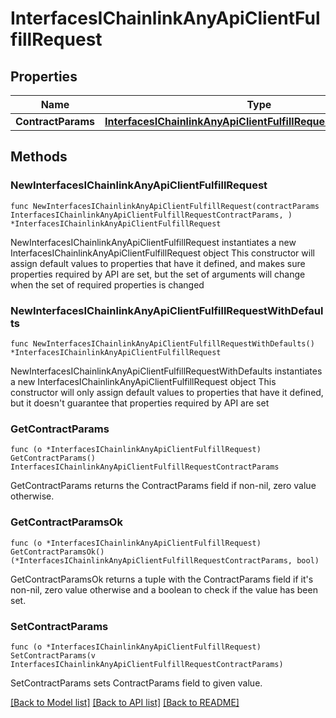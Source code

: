 # InterfacesIChainlinkAnyApiClientFulfillRequest

## Properties

Name | Type | Description | Notes
------------ | ------------- | ------------- | -------------
**ContractParams** | [**InterfacesIChainlinkAnyApiClientFulfillRequestContractParams**](InterfacesIChainlinkAnyApiClientFulfillRequestContractParams.md) |  | 

## Methods

### NewInterfacesIChainlinkAnyApiClientFulfillRequest

`func NewInterfacesIChainlinkAnyApiClientFulfillRequest(contractParams InterfacesIChainlinkAnyApiClientFulfillRequestContractParams, ) *InterfacesIChainlinkAnyApiClientFulfillRequest`

NewInterfacesIChainlinkAnyApiClientFulfillRequest instantiates a new InterfacesIChainlinkAnyApiClientFulfillRequest object
This constructor will assign default values to properties that have it defined,
and makes sure properties required by API are set, but the set of arguments
will change when the set of required properties is changed

### NewInterfacesIChainlinkAnyApiClientFulfillRequestWithDefaults

`func NewInterfacesIChainlinkAnyApiClientFulfillRequestWithDefaults() *InterfacesIChainlinkAnyApiClientFulfillRequest`

NewInterfacesIChainlinkAnyApiClientFulfillRequestWithDefaults instantiates a new InterfacesIChainlinkAnyApiClientFulfillRequest object
This constructor will only assign default values to properties that have it defined,
but it doesn't guarantee that properties required by API are set

### GetContractParams

`func (o *InterfacesIChainlinkAnyApiClientFulfillRequest) GetContractParams() InterfacesIChainlinkAnyApiClientFulfillRequestContractParams`

GetContractParams returns the ContractParams field if non-nil, zero value otherwise.

### GetContractParamsOk

`func (o *InterfacesIChainlinkAnyApiClientFulfillRequest) GetContractParamsOk() (*InterfacesIChainlinkAnyApiClientFulfillRequestContractParams, bool)`

GetContractParamsOk returns a tuple with the ContractParams field if it's non-nil, zero value otherwise
and a boolean to check if the value has been set.

### SetContractParams

`func (o *InterfacesIChainlinkAnyApiClientFulfillRequest) SetContractParams(v InterfacesIChainlinkAnyApiClientFulfillRequestContractParams)`

SetContractParams sets ContractParams field to given value.



[[Back to Model list]](../README.md#documentation-for-models) [[Back to API list]](../README.md#documentation-for-api-endpoints) [[Back to README]](../README.md)


